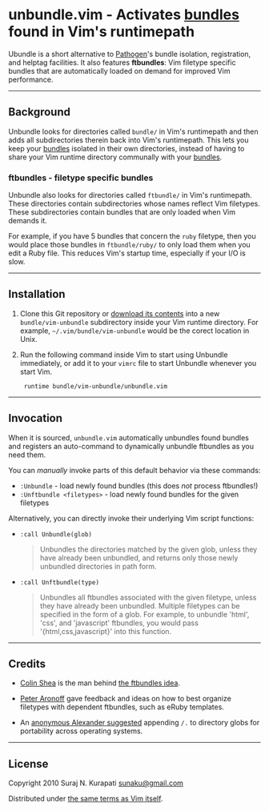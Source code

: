 unbundle.vim - Activates [bundles] found in Vim's runtimepath
=============================================================

Ubundle is a short alternative to [Pathogen]'s bundle isolation, registration,
and helptag facilities.  It also features **ftbundles**: Vim filetype specific
bundles that are automatically loaded on demand for improved Vim performance.

------------------------------------------------------------------------------
Background
------------------------------------------------------------------------------

Unbundle looks for directories called `bundle/` in Vim's runtimepath and then
adds all subdirectories therein back into Vim's runtimepath.  This lets you
keep your [bundles] isolated in their own directories, instead of having to
share your Vim runtime directory communally with your [bundles].

### ftbundles - filetype specific bundles

Unbundle also looks for directories called `ftbundle/` in Vim's runtimepath.
These directories contain subdirectories whose names reflect Vim filetypes.
These subdirectories contain bundles that are only loaded when Vim demands it.

For example, if you have 5 bundles that concern the `ruby` filetype, then you
would place those bundles in `ftbundle/ruby/` to only load them when you edit
a Ruby file.  This reduces Vim's startup time, especially if your I/O is slow.

------------------------------------------------------------------------------
Installation
------------------------------------------------------------------------------

1. Clone this Git repository or [download its contents][download] into a new
   `bundle/vim-unbundle` subdirectory inside your Vim runtime directory.  For
   example, `~/.vim/bundle/vim-unbundle` would be the corect location in Unix.

2. Run the following command inside Vim to start using Unbundle immediately,
   or add it to your `vimrc` file to start Unbundle whenever you start Vim.

        runtime bundle/vim-unbundle/unbundle.vim

------------------------------------------------------------------------------
Invocation
------------------------------------------------------------------------------

When it is sourced, `unbundle.vim` automatically unbundles found bundles and
registers an auto-command to dynamically unbundle ftbundles as you need them.

You can *manually* invoke parts of this default behavior via these commands:

* `:Unbundle` - load newly found bundles (this does *not* process ftbundles!)
* `:Unftbundle <filetypes>` - load newly found bundles for the given filetypes

Alternatively, you can directly invoke their underlying Vim script functions:

* `:call Unbundle(glob)`

  > Unbundles the directories matched by the given glob,
  > unless they have already been unbundled, and returns
  > only those newly unbundled directories in path form.

* `:call Unftbundle(type)`

  > Unbundles all ftbundles associated with the given filetype, unless they
  > have already been unbundled.  Multiple filetypes can be specified in the
  > form of a glob.  For example, to unbundle 'html', 'css', and 'javascript'
  > ftbundles, you would pass '{html,css,javascript}' into this function.

------------------------------------------------------------------------------
Credits
------------------------------------------------------------------------------

* [Colin Shea](https://github.com/evaryont) is the man behind [the ftbundles
  idea](https://github.com/sunaku/vim-unbundle/issues/2).

* [Peter Aronoff](http://ithaca.arpinum.org) gave feedback and ideas on how to
  best organize filetypes with dependent ftbundles, such as eRuby templates.

* An [anonymous Alexander suggested](
  http://snk.tuxfamily.org/log/vim-script-management-system.html#IDComment98711660)
  appending `/.` to directory globs for portability across operating systems.

------------------------------------------------------------------------------
License
------------------------------------------------------------------------------

Copyright 2010 Suraj N. Kurapati <sunaku@gmail.com>

Distributed under [the same terms as Vim itself][license].

[Pathogen]: https://github.com/tpope/vim-pathogen
[bundles]: http://www.vim.org/scripts/
[license]: http://vimdoc.sourceforge.net/htmldoc/uganda.html#license
[download]: https://github.com/sunaku/vim-unbundle/downloads

